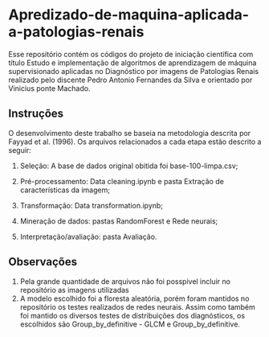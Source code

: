 # Apredizado-de-maquina-aplicada-a-patologias-renais
Esse repositório contém os códigos do projeto de iniciação científica com título Estudo e implementação de algoritmos 
de aprendizagem de máquina supervisionado aplicadas no Diagnóstico por imagens de Patologias Renais realizado pelo
discente Pedro Antonio Fernandes da Silva e orientado por Vinicius ponte Machado.

## Instruções
O desenvolvimento deste trabalho se baseia na metodologia descrita por Fayyad et al.
(1996). Os arquivos relacionados a cada etapa estão descrito a seguir:

1. Seleção: A base de dados original obitida foi base-100-limpa.csv;

2. Pré-processamento: Data cleaning.ipynb e pasta Extração de características da imagem;

3. Transformação: Data transformation.ipynb;

4. Mineração de dados: pastas RandomForest e Rede neurais;

5. Interpretação/avaliação: pasta Avaliação.

## Observações
1. Pela grande quantidade de arquivos não foi posspivel incluir no repositório as imagens utilizadas
2. A modelo escolhido foi a floresta aleatória, porém foram mantidos no repositório os testes realizados de redes neurais.
Assim como também foi mantido os diversos testes de distribuições dos diagnósticos, os escolhidos são Group_by_definitive - 
GLCM e Group_by_definitive.
